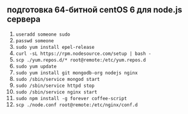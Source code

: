 ## подготовка 64-битной centOS 6 для node.js сервера

1. `useradd someone sudo`
2. `passwd someone`
3. `sudo yum install epel-release`
4. `curl -sL https://rpm.nodesource.com/setup | bash -`
5. `scp ./yum.repos.d/* root@remote:/etc/yum.repos.d`
6. `sudo yum update`
7. `sudo yum install git mongodb-org nodejs nginx`
8. `sudo /sbin/service mongod start`
9. `sudo /sbin/service httpd stop`
10. `sudo /sbin/service nginx start`
11. `sudo npm install -g forever coffee-script`
12. `scp ./node.conf root@remote:/etc/nginx/conf.d`
